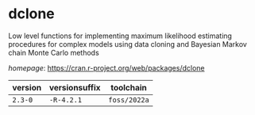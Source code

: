 # dclone

Low level functions for implementing maximum likelihood estimating procedures for complex models  using data cloning and Bayesian Markov chain Monte Carlo methods

*homepage*: <https://cran.r-project.org/web/packages/dclone>

version | versionsuffix | toolchain
--------|---------------|----------
``2.3-0`` | ``-R-4.2.1`` | ``foss/2022a``
